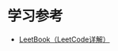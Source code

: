 # 学习参考

* [LeetBook（LeetCode详解）][leetbook]




[leetbook]:(https://www.gitbook.com/book/hk029/leetbook/details)